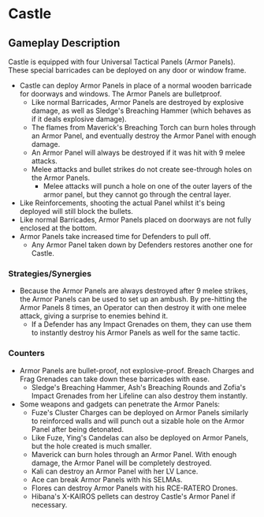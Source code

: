 # Castle

## Gameplay Description

Castle is equipped with four Universal Tactical Panels (Armor Panels). These special barricades can be deployed on any door or window frame.

- Castle can deploy Armor Panels in place of a normal wooden barricade for doorways and windows. The Armor Panels are bulletproof.
  - Like normal Barricades, Armor Panels are destroyed by explosive damage, as well as Sledge's Breaching Hammer (which behaves as if it deals explosive damage).
  - The flames from Maverick's Breaching Torch can burn holes through an Armor Panel, and eventually destroy the Armor Panel with enough damage.
  - An Armor Panel will always be destroyed if it was hit with 9 melee attacks.
  - Melee attacks and bullet strikes do not create see-through holes on the Armor Panels. <!--(except from the BOSG.12.2)-->
    - Melee attacks will punch a hole on one of the outer layers of the armor panel, but they cannot go through the central layer.
- Like Reinforcements, shooting the actual Panel whilst it's being deployed will still block the bullets.
- Like normal Barricades, Armor Panels placed on doorways are not fully enclosed at the bottom.
- Armor Panels take increased time for Defenders to pull off.
  - Any Armor Panel taken down by Defenders restores another one for Castle.

### Strategies/Synergies

- Because the Armor Panels are always destroyed after 9 melee strikes, the Armor Panels can be used to set up an ambush. By pre-hitting the Armor Panels 8 times, an Operator can then destroy it with one melee attack, giving a surprise to enemies behind it.
  - If a Defender has any Impact Grenades on them, they can use them to instantly destroy his Armor Panels as well for the same tactic.

### Counters

- Armor Panels are bullet-proof, not explosive-proof. Breach Charges and Frag Grenades can take down these barricades with ease.
  - Sledge's Breaching Hammer, Ash's Breaching Rounds and Zofia's Impact Grenades from her Lifeline can also destroy them instantly.
- Some weapons and gadgets can penetrate the Armor Panels:
  - Fuze's Cluster Charges can be deployed on Armor Panels similarly to reinforced walls and will punch out a sizable hole on the Armor Panel after being detonated.
  - Like Fuze, Ying's Candelas can also be deployed on Armor Panels, but the hole created is much smaller.
  <!-- - The 707th SMB's BOSG.12.2 can shoot out one layer out of the three layers that make up an Armor Panel. They can create a peek hole by shooting out all three layers. With 3 holes made (9 layers in total), they can even completely destroy an Armor Panel. -->
  - Maverick can burn holes through an Armor Panel. With enough damage, the Armor Panel will be completely destroyed.
  - Kali can destroy an Armor Panel with her LV Lance.
  - Ace can break Armor Panels with his SELMAs.
  - Flores can destroy Armor Panels with his RCE-RATERO Drones.
  - Hibana's X-KAIROS pellets can destroy Castle's Armor Panel if necessary.

